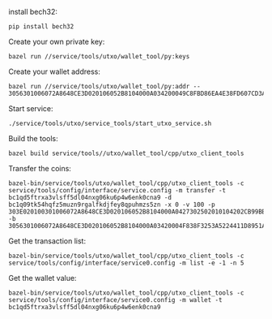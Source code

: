 <!--
  - Licensed to the Apache Software Foundation (ASF) under one
  - or more contributor license agreements.  See the NOTICE file
  - distributed with this work for additional information
  - regarding copyright ownership.  The ASF licenses this file
  - to you under the Apache License, Version 2.0 (the
  - "License"); you may not use this file except in compliance
  - with the License.  You may obtain a copy of the License at
  -
  -   http://www.apache.org/licenses/LICENSE-2.0
  -
  - Unless required by applicable law or agreed to in writing,
  - software distributed under the License is distributed on an
  - "AS IS" BASIS, WITHOUT WARRANTIES OR CONDITIONS OF ANY
  - KIND, either express or implied.  See the License for the
  - specific language governing permissions and limitations
  - under the License.
  -->

install bech32:

	pip install bech32

Create your own private key:

	bazel run //service/tools/utxo/wallet_tool/py:keys


Create your wallet address:
	
	bazel run //service/tools/utxo/wallet_tool/py:addr -- 3056301006072A8648CE3D020106052B8104000A034200049C8FBD86EA4E38FD607CD3AC49FEB75E364B0C694EFB2E6DDD33ABED0BB1017575A79CC53EC6A052F839B4876E96FF9E4B08ECF23EC9CD495B82ECF9D95303BD


Start service:

	./service/tools/utxo/service_tools/start_utxo_service.sh


Build the tools:
	
	bazel build service/tools//utxo/wallet_tool/cpp/utxo_client_tools


Transfer the coins:

	bazel-bin/service/tools/utxo/wallet_tool/cpp/utxo_client_tools -c service/tools/config/interface/service.config -m transfer -t bc1qd5ftrxa3vlsff5dl04nxg06ku6p4w6enk0cna9 -d bc1q09tk54hqfz5muzn9rgalfkdjfey8qpuhmzs5zn -x 0 -v 100 -p 303E020100301006072A8648CE3D020106052B8104000A0427302502010104202CB99BBB2AFEB7F48A574064091B34F24781C93AD8181A511C8DCFB2A111AD82 -b 3056301006072A8648CE3D020106052B8104000A03420004F838F3253A5224411D8951AA6EF2BB474EDD283EC088CD13D5404956C0A88079ECF539D9669A3D639A35BF9FD0F67ECBB3D332733C59B0272EB844405B6568D3

Get the transaction list:

	bazel-bin/service/tools/utxo/wallet_tool/cpp/utxo_client_tools -c service/tools/config/interface/service0.config -m list -e -1 -n 5

Get the wallet value:

	bazel-bin/service/tools/utxo/wallet_tool/cpp/utxo_client_tools -c service/tools/config/interface/service0.config -m wallet -t bc1qd5ftrxa3vlsff5dl04nxg06ku6p4w6enk0cna9
